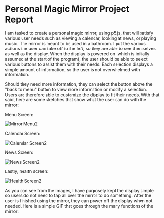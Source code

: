 # Personal Magic Mirror Project Report
I am tasked to create a personal magic mirror, using p5.js, that will satisfy various user needs such as viewing a calendar, looking at news, or playing music. The mirror is meant to be used in a bathroom. I put the various actions the user can take off to the left, so they are able to see themselves as well as the display. When the display is powered on (which is initially assumed at the start of the program), the user should be able to select various buttons to assist them with their needs. Each selection displays a simple amount of information, so the user is not overwhelmed with information.

Should they need more information, they can select the button above the "back to menu" button to view more information or modify a selection. Users are therefore able to customize the display to fit their needs. With that said, here are some sketches that show what the user can do with the mirror:

Menu Screen:

![Mirror Menu2](https://user-images.githubusercontent.com/92451196/202049921-6c749121-d43b-4d73-8700-f31eac5a3cf4.png)

Calendar Screen:

![Calendar Screen2](https://user-images.githubusercontent.com/92451196/202050085-5c13b3e6-90f2-4652-8609-7a937632fb83.png)


News Screen:

![News Screen2](https://user-images.githubusercontent.com/92451196/202050195-be528a5b-a363-423a-aded-550b1562ccab.png)


Lastly, health screen:

![Health Screen2](https://user-images.githubusercontent.com/92451196/202050588-828b9bd0-13ea-473b-8ec2-2e244d3a2f6d.png)

As you can see from the images, I have purposely kept the display simple so users do not need to tap all over the mirror to do something. After the user is finished using the mirror, they can power off the display when not needed. Here is a simple GIF that goes through the many functions of the mirror:
